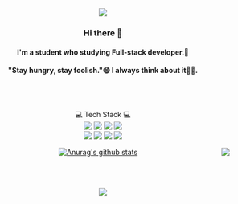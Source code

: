 <div align=center>
  
<img src="https://capsule-render.vercel.app/api?type=wave&color=auto&height=300&section=header&text=Kyung%20Ho&fontSize=90" />


  
### Hi there 👋 
#### I'm a student who studying Full-stack developer.🌱
#### "Stay hungry, stay foolish."😄 I always think about it🐱‍👤.
<br><br><br>
💻 Tech Stack 💻
  <br>
<img src="https://img.shields.io/badge/Java-Green?style=flat-square&logo=Java&logoColor=white" /> 
<img src="https://img.shields.io/badge/Json-blue?style=flat-square&logo=Json&logoColor=white" /> 
<img src="https://img.shields.io/badge/Docker-red?style=flat-square&logo=Docker&logoColor=white" /> 
<img src="https://img.shields.io/badge/JavaScript-yellow?style=flat-square&logo=JavaScript&logoColor=white" /> </br>
<img src="https://img.shields.io/badge/Apple-black?style=flat-square&logo=Apple&logoColor=white" />
<img src="https://img.shields.io/badge/Oracle-purple?style=flat-square&logo=Oracle&logoColor=white" />
<img src="https://img.shields.io/badge/HTML5-orange?style=flat-square&logo=HTML5&logoColor=white" />
<img src="https://img.shields.io/badge/jQuery-skyblue?style=flat-square&logo=jQuery&logoColor=white" />

  
<table>
  <tr>
  <a href="https://github.com/KyungHoAn/github-readme-stats"><img align="center" src="https://github-readme-stats.vercel.app/api?username=KyungHoAn&show_icons=true&include_all_commits=true&theme=buefy&hide_border=true" alt="Anurag's github stats" /></a>  
  <a href="https://github.com/KyungHoAn/github-readme-stats">
  <img align="right" src="https://github-readme-stats.vercel.app/api/top-langs/?username=KyungHoAn&layout=compact&theme=buefy&hide_border=true" /></a>
  </br>
  </tr>
</table>
</br>
  
![](https://readme-stickers.vercel.app/api/kodeveloper?name=KyungHo)
  
</div>


<!--
Here are some ideas to get you started:

- 🔭 I’m currently working on ...
- 🌱 I’m currently learning ...
- 👯 I’m looking to collaborate on ...
- 🤔 I’m looking for help with ...
- 💬 Ask me about ...
- 📫 How to reach me: ...
- 😄 Pronouns: ...
- ⚡ Fun fact: ...
-->
